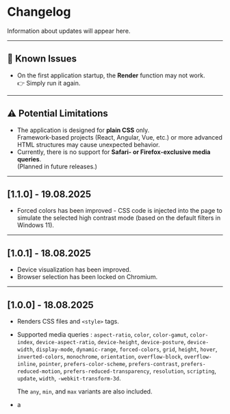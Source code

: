# Changelog

Information about updates will appear here.

---

## 🐞 Known Issues

- On the first application startup, the **Render** function may not work.  
👉 Simply run it again.

---

## ⚠️ Potential Limitations

-   The application is designed for **plain CSS** only.  
    Framework-based projects (React, Angular, Vue, etc.) or more advanced HTML structures may cause unexpected behavior.
-   Currently, there is no support for **Safari- or Firefox-exclusive media queries**.  
    (Planned in future releases.)

---

## [1.1.0] - 19.08.2025

- Forced colors has been improved - CSS code is injected into the page to simulate the selected high contrast mode (based on the default filters in Windows 11).

---

## [1.0.1] - 18.08.2025

- Device visualization has been improved.
- Browser selection has been locked on Chromium.

---

## [1.0.0] - 18.08.2025

- Renders CSS files and `<style>` tags.
- Supported media queries : `aspect-ratio`, `color`, `color-gamut`, `color-index`, `device-aspect-ratio`, `device-height`, `device-posture`, `device-width`, `display-mode`, `dynamic-range`, `forced-colors`, `grid`, `height`, `hover`, `inverted-colors`, `monochrome`, `orientation`, `overflow-block`, `overflow-inline`, `pointer`, `prefers-color-scheme`, `prefers-contrast`, `prefers-reduced-motion`, `prefers-reduced-transparency`, `resolution`, `scripting`, `update`, `width`, `-webkit-transform-3d`.
  
  The `any`, `min`, and `max` variants are also included.
- a

